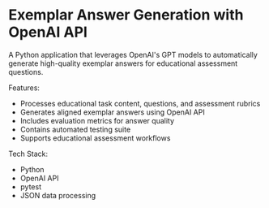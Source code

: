 # Exemplar Answer Generation with OpenAI API

 A Python application that leverages OpenAI's GPT models to automatically generate high-quality exemplar answers for educational assessment questions. 

Features:
- Processes educational task content, questions, and assessment rubrics
- Generates aligned exemplar answers using OpenAI API
- Includes evaluation metrics for answer quality
- Contains automated testing suite
- Supports educational assessment workflows

Tech Stack:
- Python
- OpenAI API
- pytest
- JSON data processing
